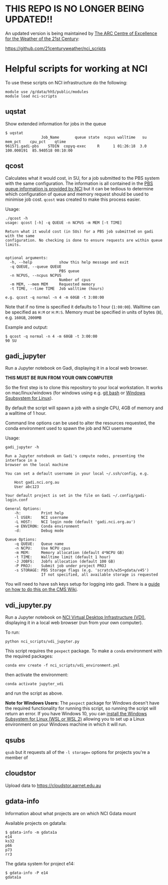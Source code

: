 # THIS REPO IS NO LONGER BEING UPDATED!!

An updated version is being maintained by [The ARC Centre of Excellence for the Weather of the 21st Century](https://www.21centuryweather.org.au):

https://github.com/21centuryweather/nci_scripts




Helpful scripts for working at NCI
==================================

To use these scripts on NCI infrastructure do the following:

```
module use /g/data/hh5/public/modules
module load nci-scripts
```

uqstat
------

Show extended information for jobs in the queue

```
$ uqstat
                Job_Name       queue state  ncpus walltime   su     mem_pct    cpu_pct    qtime
961571.gadi-pbs    STDIN  copyq-exec     R      1 01:26:18  3.0  100.000191  85.940518 00:10:00
```

qcost
------

Calculates what it would cost, in SU, for a job submitted to the PBS system with the same configuration. 
The information is all contained in the [PBS queue information is provided by NCI](https://opus.nci.org.au/display/Help/Queue+Limits)
but it can be tedious to determine which configuration of queue and memory request should be used
to minimise job cost. `qcost` was created to make this process easier.

Usage:
```
./qcost -h
usage: qcost [-h] -q QUEUE -n NCPUS -m MEM [-t TIME]

Return what it would cost (in SUs) for a PBS job submitted on gadi with the same               
configuration. No checking is done to ensure requests are within queue limits.                 


optional arguments:
  -h, --help            show this help message and exit
  -q QUEUE, --queue QUEUE
                        PBS queue
  -n NCPUS, --ncpus NCPUS
                        Number of cpus
  -m MEM, --mem MEM     Requested memory
  -t TIME, --time TIME  Job walltime (hours)

e.g. qcost -q normal -n 4 -m 60GB -t 3:00:00
```

Note that if no time is specified it defaults to 1 hour (`1:00:00`). Walltime can be specified as `H:M` or `H:M:S`. Memory must be specified in units of bytes (`B`), e.g. `160GB`, `2000MB`

Example and output:
```
$ qcost -q normal -n 4 -m 60GB -t 3:00:00
90 SU
```

gadi_jupyter
------------

Run a Jupyter notebook on Gadi, displaying it in a local web browser. 

**THIS MUST BE RUN FROM YOUR OWN COMPUTER**

So the first step is to clone this repository to your local workstation. It
works on mac/linux/windows (for windows using e.g. [git bash](https://gitforwindows.org/)
or [Windows Ssubsystem for Linux](https://docs.microsoft.com/en-us/windows/wsl/install)).

By default the script will spawn a job with a single CPU, 4GB of memory 
and a walltime of 1 hour.

Command line options can be used to alter the resources requested, the
conda environment used to spawn the job and NCI username

Usage:
```
gadi_jupyter -h

Run a Jupyter notebook on Gadi's compute nodes, presenting the interface in a
browser on the local machine

You can set a default username in your local ~/.ssh/config, e.g.

    Host gadi.nci.org.au
    User abc123

Your default project is set in the file on Gadi ~/.config/gadi-login.conf

General Options:
    -h:         Print help
    -l USER:    NCI username
    -L HOST:    NCI login node (default 'gadi.nci.org.au')
    -e ENVIRON: Conda environment
    -d:         Debug mode

Queue Options:
    -q QUEUE:   Queue name
    -n NCPU:    Use NCPU cpus
    -m MEM:     Memory allocation (default 4*NCPU GB)
    -t TIME:    Walltime limit (default 1 hour)
    -J JOBFS:   Jobfs allocation (default 100 GB)
    -P PROJ:    Submit job under project PROJ
    -s STORAGE: PBS Storage flags (e.g. 'scratch/w35+gdata/v45')
                If not specified, all available storage is requested

```

You will need to have ssh keys setup for logging into gadi. There is a 
[guide on how to do this on the CMS Wiki](http://climate-cms.wikis.unsw.edu.au/CLEx_induction#Step_2:_Set_up_your_Connection).

vdi_jupyter.py
--------------

Run a Jupyter notebook on 
[NCI Virtual Desktop Infrastructure (VDI)](https://opus.nci.org.au/display/Help/VDI+User+Guide), displaying it in a local web browser (run from your own computer).

To run:
```
python nci_scripts/vdi_jupyter.py
```

This script requires the `pexpect` package. To make a `conda` environment with the required 
packages:
```
conda env create -f nci_scripts/vdi_environment.yml
``` 
then activate the environment:
```
conda activate jupyter_vdi
```
and run the script as above.


**Note for Windows Users:**
The `pexpect` package for Windows doesn't have the required functionality for running this script, so running the script will return an error. If you have Windows 10, you can [install the Windows Subsystem for Linux (WSL or WSL 2)](https://docs.microsoft.com/en-us/windows/wsl/install-win10) allowing you to set up a Linux environment on your Windows machine in which it will run.


qsubs
-----

`qsub` but it requests all of the `-l storage=` options for projects you're a member of


cloudstor
---------

Upload data to https://cloudstor.aarnet.edu.au

gdata-info
----------

Information about what projects are on which NCI Gdata mount

Available projects on gdata1a:
```
$ gdata-info -m gdata1a
e14
ks32
p66
p73
rr3
```

The gdata system for project e14:
```
$ gdata-info -P e14
gdata1a
```
